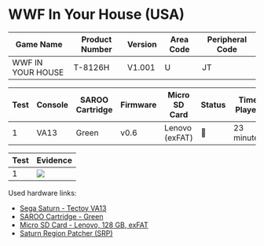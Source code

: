 # WWF In Your House (USA)

| Game Name         | Product Number | Version | Area Code | Peripheral Code |
| ----------------- | -------------- | ------- | --------- | --------------- |
| WWF IN YOUR HOUSE | T-8126H        | V1.001  | U         | JT              |

| Test | Console | SAROO Cartridge | Firmware | Micro SD Card  | Status | Time Played |
| ---- | ------- | --------------- | -------- | -------------- | ------ | ----------- |
| 1    | VA13    | Green           | v0.6     | Lenovo (exFAT) | :100:  | 23 minutes  |

| Test | Evidence                                                                                         |
| ---- | ------------------------------------------------------------------------------------------------ |
| 1    | [![](https://img.youtube.com/vi/aRB4hv8FcpM/0.jpg)](https://www.youtube.com/watch?v=aRB4hv8FcpM) |

Used hardware links:

- [Sega Saturn - Tectoy VA13](../../../../Info/Consoles/VA13/README.md)
- [SAROO Cartridge - Green](../../../../Info/Cartridges/RetroGameParadiseStore/1.32F/README.md)
- [Micro SD Card - Lenovo, 128 GB, exFAT](../../../../Info/SdCards/Lenovo/128GB/exfat/README.md)
- [Saturn Region Patcher (SRP)](https://segaxtreme.net/resources/saturn-region-patcher.81/download)
